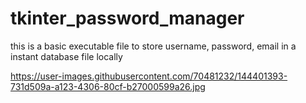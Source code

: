 # tkinter_password_manager
this is a basic executable file to store username, password, email in a instant database file locally

https://user-images.githubusercontent.com/70481232/144401393-731d509a-a123-4306-80cf-b27000599a26.jpg
